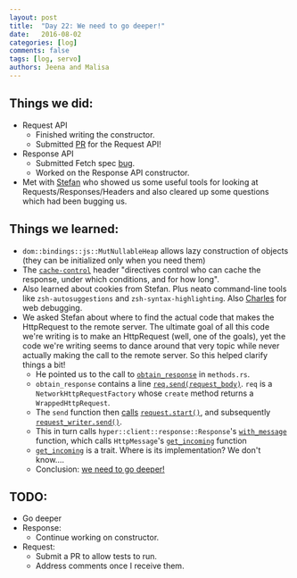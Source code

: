 ```yaml
---
layout: post
title:  "Day 22: We need to go deeper!"
date:   2016-08-02
categories: [log]
comments: false
tags: [log, servo]
authors: Jeena and Malisa
---
```


## Things we did:
- Request API
    - Finished writing the constructor.
    - Submitted [PR](https://github.com/servo/servo/pull/12700) for the Request API!
- Response API
    - Submitted Fetch spec [bug](https://github.com/whatwg/fetch/issues/348).
    - Worked on the Response API constructor.
- Met with [Stefan](https://twitter.com/datahipster) who showed us some useful tools for looking at Requests/Responses/Headers and also cleared up some questions which had been bugging us.

## Things we learned:
- `dom::bindings::js::MutNullableHeap` allows lazy construction of objects (they can be initialized only when you need them)
- The [`cache-control`](https://developers.google.com/web/fundamentals/performance/optimizing-content-efficiency/http-caching?hl=en) header "directives control who can cache the response, under which conditions, and for how long".
- Also learned about cookies from Stefan. Plus neato command-line tools like `zsh-autosuggestions` and `zsh-syntax-highlighting`. Also [Charles](https://www.charlesproxy.com/support/contact/) for web debugging.
- We asked Stefan about where to find the actual code that makes the HttpRequest to the remote server. The ultimate goal of all this code we're writing is to make an HttpRequest (well, one of the goals), yet the code we're writing seems to dance around that very topic while never actually making the call to the remote server. So this helped clarify things a bit!
    - He pointed us to the call to [`obtain_response`](https://github.com/servo/servo/blob/db808ca75d8645036b4e40d639e2b74b84caf4d2/components/net/fetch/methods.rs#L960) in `methods.rs`.
    - `obtain_response` contains a line [`req.send(request_body)`](https://doc.servo.org/src/net/http_loader.rs.html#806). `req` is a `NetworkHttpRequestFactory` whose `create` method returns a `WrappedHttpRequest`.
    - The `send` function then [calls](https://doc.servo.org/src/net/http_loader.rs.html#311) [`request.start()`](http://doc.servo.org/hyper/client/request/struct.Request.html#method.start), and subsequently [`request_writer.send()`](http://doc.servo.org/hyper/client/request/struct.Request.html#method.send).
    - This in turn calls `hyper::client::response::Response`'s [`with_message`](http://doc.servo.org/hyper/client/response/struct.Response.html#method.with_message) function, which calls `HttpMessage`'s [`get_incoming`](https://doc.servo.org/hyper/http/message/trait.HttpMessage.html#tymethod.get_incoming) function
    - [`get_incoming`](https://doc.servo.org/src/hyper/http/message.rs.html#64) is a trait. Where is its implementation? We don't know....
    - Conclusion: [we need to go deeper!](http://s2.quickmeme.com/img/ab/abdd928ceb8c9e10268b31c3c26be47c2fe1edb8037feae792a1fcc40a05e8ca.jpg)

## TODO:
- Go deeper
- Response:
    - Continue working on constructor.
- Request:
    - Submit a PR to allow tests to run.
    - Address comments once I receive them.
